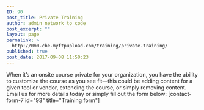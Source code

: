 ```yaml
---
ID: 90
post_title: Private Training
author: admin_network_to_code
post_excerpt: ""
layout: page
permalink: >
  http://0m0.cbe.myftpupload.com/training/private-training/
published: true
post_date: 2017-09-08 11:50:23
---
```

When it’s an onsite course private for your organization, you have the ability to customize the course as you see fit—this could be adding content for a given tool or vendor, extending the course, or simply removing content. Email us for more details today or simply fill out the form below: [contact-form-7 id="93" title="Training form"]